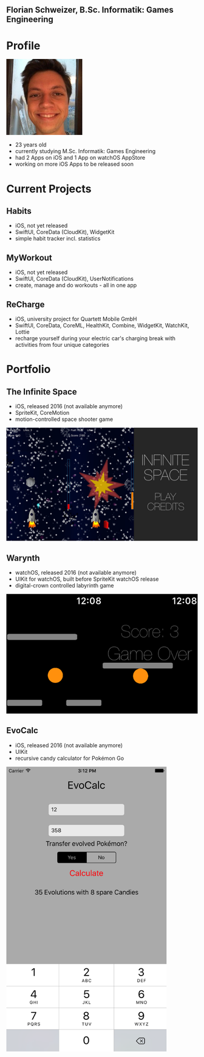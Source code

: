 ## Florian Schweizer, B.Sc. Informatik: Games Engineering

# Profile
<img src="profile.jpeg" alt="Profile Picture" width="200"/>

- 23 years old
- currently studying M.Sc. Informatik: Games Engineering
- had 2 Apps on iOS and 1 App on watchOS AppStore
- working on more iOS Apps to be released soon

# Current Projects
## Habits
- iOS, not yet released
- SwiftUI, CoreData (CloudKit), WidgetKit
- simple habit tracker incl. statistics

## MyWorkout
- iOS, not yet released
- SwiftUI, CoreData (CloudKit), UserNotifications
- create, manage and do workouts - all in one app

## ReCharge
- iOS, university project for Quartett Mobile GmbH
- SwiftUI, CoreData, CoreML, HealthKit, Combine, WidgetKit, WatchKit, Lottie
- recharge yourself during your electric car's charging break with activities from four unique categories

# Portfolio
## The Infinite Space
- iOS, released 2016 (not available anymore)
- SpriteKit, CoreMotion
- motion-controlled space shooter game
<img src="collage-infinite-space.jpeg" alt="The Infinite Space" width="1266"/>

## Warynth
- watchOS, released 2016 (not available anymore)
- UIKit for watchOS, built before SpriteKit watchOS release
- digital-crown controlled labyrinth game
<img src="collage-warynth.png" alt="Warynth" width="624"/>

## EvoCalc
- iOS, released 2016 (not available anymore)
- UIKit
- recursive candy calculator for Pokémon Go
<img src="Evocalc.png" alt="EvoCalc" width="422"/>
